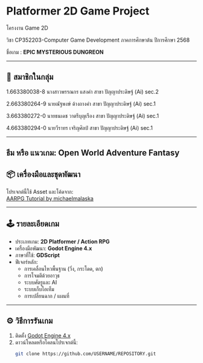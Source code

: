 # Platformer 2D Game Project

โครงงาน Game 2D

วิชา CP352203-Computer Game Development   ภาคการศึกษาต้น ปีการศึกษา 2568

ชื่อเกม :  **EPIC MYSTERIOUS DUNGREON**

---

## 👥 สมาชิกในกลุ่ม
1.663380038-8 นางสาวพรรณกร แสงคำ  สาขา ปัญญาประดิษฐ์ (Ai) sec.2

2.663380264-9 นายณัฐพงษ์ ด้างถางคำ  สาขา ปัญญาประดิษฐ์ (Ai) sec.1

3.663380272-0 นายธนเดช วาตรีบุญเรือง สาขา ปัญญาประดิษฐ์ (Ai) sec.1

4.663380294-0 นายวีราทร เจริญศิลป์    สาขา ปัญญาประดิษฐ์ (Ai) sec.1

---
ธีม หรือ แนวเกม: Open World Adventure Fantasy
---

## 📦 เครื่องมือและชุดพัฒนา
โปรเจกต์นี้ใช้ Asset และโค้ดจาก:  
[AARPG Tutorial by michaelmalaska](https://github.com/michaelmalaska/aarpg-tutorial)

---

## 🕹 รายละเอียดเกม
- ประเภทเกม: **2D Platformer / Action RPG**  
- เครื่องมือพัฒนา: **Godot Engine 4.x**  
- ภาษาที่ใช้: **GDScript**  
- ฟีเจอร์หลัก:
  - การเคลื่อนไหวพื้นฐาน (วิ่ง, กระโดด, ตก)  
  - การโจมตีด้วยอาวุธ  
  - ระบบศัตรูและ AI  
  - ระบบเก็บไอเท็ม  
  - การเปลี่ยนฉาก / แผนที่  

---

## ⚙️ วิธีการรันเกม
1. ติดตั้ง [Godot Engine 4.x](https://godotengine.org/download)  
2. ดาวน์โหลดหรือโคลนโปรเจกต์นี้:
   ```bash
   git clone https://github.com/USERNAME/REPOSITORY.git
